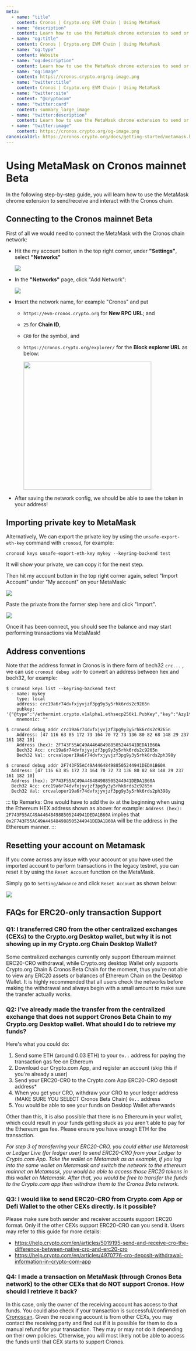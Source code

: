 ```yaml
---
meta:
  - name: "title"
    content: Cronos | Crypto.org EVM Chain | Using MetaMask
  - name: "description"
    content: Learn how to use the MetaMask chrome extension to send or receive and interact with the Cronos testnet in this technical documentation.
  - name: "og:title"
    content: Cronos | Crypto.org EVM Chain | Using MetaMask
  - name: "og:type"
    content: Website
  - name: "og:description"
    content: Learn how to use the MetaMask chrome extension to send or receive and interact with the Cronos testnet in this technical documentation.
  - name: "og:image"
    content: https://cronos.crypto.org/og-image.png
  - name: "twitter:title"
    content: Cronos | Crypto.org EVM Chain | Using MetaMask
  - name: "twitter:site"
    content: "@cryptocom"
  - name: "twitter:card"
    content: summary_large_image
  - name: "twitter:description"
    content: Learn how to use the MetaMask chrome extension to send or receive and interact with the Cronos testnet in this technical documentation.
  - name: "twitter:image"
    content: https://cronos.crypto.org/og-image.png
canonicalUrl: https://cronos.crypto.org/docs/getting-started/metamask.html
---
```


# Using MetaMask on Cronos mainnet Beta

In the following step-by-step guide, you will learn how to use the MetaMask chrome extension to send/receive and interact with the Cronos chain.

## Connecting to the Cronos mainnet Beta

First of all we would need to connect the MetaMask with the Cronos chain network:

- Hit the my account button in the top right corner, under **"Settings"**, select **"Networks"**

    <img src="./assets/1.png" />

- In the **"Networks"** page, click "Add Network":

    <img src="./assets/2.png" />

- Insert the network name, for example "Cronos" and put 
  - `https://evm-cronos.crypto.org` for **New RPC URL**; and 
  - `25` for **Chain ID**, 
  - `CRO` for the symbol, and
  - `https://cronos.crypto.org/explorer/` for the **Block explorer URL** as below:

    <img src="./assets/3.png" width="350" />

- After saving the network config, we should be able to see the token in your address!



## Importing private key to MetaMask


Alternatively, We can export the private key by using the `unsafe-export-eth-key` command with `cronosd`, for example:

```
cronosd keys unsafe-export-eth-key mykey --keyring-backend test
```

It will show your private, we can copy it for the next step.

Then hit my account button in the top right corner again, select "Import Account" under "My account" on your MetaMask:

<img src="./assets/4.png" />

Paste the private from the former step here and click "Import".

<img src="./assets/5.png" />

Once it has been connect, you should see the balance and may start performing transactions via MetaMask!

## Address conventions

Note that the address format in Cronos is in there form of bech32 `crc...` , we can use `cronosd debug addr` to convert an address between hex and bech32, for example:

```
$ cronosd keys list --keyring-backend test
  - name: mykey
    type: local
    address: crc19a6r74dvfxjyvjzf3pg9y3y5rhk6rds2c9265n
    pubkey: '{"@type":"/ethermint.crypto.v1alpha1.ethsecp256k1.PubKey","key":"Azy1tg0wZKRdQ7sd9mICzteCstGThiodZtQqlVT9Amlc"}'
    mnemonic: ""

$ cronosd debug addr crc19a6r74dvfxjyvjzf3pg9y3y5rhk6rds2c9265n
    Address: [47 116 63 85 172 73 164 70 72 73 136 80 82 68 148 29 237 161 182 10]
    Address (hex): 2F743F55AC49A446484988505244941DEDA1B60A
    Bech32 Acc: crc19a6r74dvfxjyvjzf3pg9y3y5rhk6rds2c9265n
    Bech32 Val: crcvaloper19a6r74dvfxjyvjzf3pg9y3y5rhk6rds2ph398y

$ cronosd debug addr 2F743F55AC49A446484988505244941DEDA1B60A
  Address: [47 116 63 85 172 73 164 70 72 73 136 80 82 68 148 29 237 161 182 10]
  Address (hex): 2F743F55AC49A446484988505244941DEDA1B60A
  Bech32 Acc: crc19a6r74dvfxjyvjzf3pg9y3y5rhk6rds2c9265n
  Bech32 Val: crcvaloper19a6r74dvfxjyvjzf3pg9y3y5rhk6rds2ph398y
```

::: tip Remarks:
One would have to add the `0x` at the beginning when using the Ethereum HEX address shown as above: for example:
`Address (hex): 2F743F55AC49A446484988505244941DEDA1B60A` implies that `0x2F743F55AC49A446484988505244941DEDA1B60A` will be the address in the Ethereum manner.
:::


## Resetting your account on Metamask

If you come across any issue with your account or you have used the imported account to perform transactions in the legacy testnet, you can reset it by using the `Reset Account` function on the MetaMask. 

Simply go to `Setting/Advance` and click `Reset Account` as shown below:

<img src="./assets/10.png" />


## FAQs for ERC20-only transaction Support

### Q1: I transferred CRO from the other centralized exchanges (CEXs) to the Crypto.org Desktop wallet, but why it is not showing up in my Crypto.org Chain Desktop Wallet? 

Some centralized exchanges currently only support Ethereum mainnet ERC20-CRO withdrawal, while Crypto.org desktop Wallet only supports Crypto.org Chain & Cronos Beta Chain for the moment, thus you're not able to view any ERC20 assets or balances of Ethereum Chain on the Desktop Wallet. 
It is highly recommended that all users check the networks before making the withdrawal and always begin with a small amount to make sure the transfer actually works. 


### Q2: I’ve already made the transfer from the centralized exchange that does not support Cronos Beta Chain to my Crypto.org Desktop wallet. What should I do to retrieve my funds?

Here's what you could do:  
1. Send some ETH (around 0.03 ETH) to your `0x..` address for paying the transaction gas fee on Ethereum
2. Download our Crypto.com App, and register an account (skip this if you're already a user)
3. Send your ERC20-CRO to the Crypto.com App ERC20-CRO deposit address*
4. When you get your CRO, withdraw your CRO to your ledger address (MAKE SURE YOU SELECT Cronos Beta Chain) `0x..` address
5. You would be able to see your funds on Desktop Wallet afterwards

Other than this, it is also possible that there is no Ethereum in your wallet, which could result in your funds getting stuck as you aren't able to pay for the Ethereum gas fee. Please ensure you have enough ETH for the transaction. 

*For step 3 of transferring your ERC20-CRO, you could either use Metamask or Ledger Live (for ledger user) to send ERC20-CRO from your Ledger to Crypto.com App. 
Take the wallet on Metamask as an example, if you log into the same wallet on Metamask and switch the network to the ethereum mainnet on Metamask, you would be able to access those ERC20 tokens in this wallet on Metamask. After that, you would be free to transfer the funds to the Crypto.com app then withdraw them to the Cronos Beta network.*
 
 
### Q3: I would like to send ERC20-CRO from Crypto.com App or Defi Wallet to the other CEXs directly. Is it possible?
 
Please make sure both sender and receiver accounts support ERC20 format. Only if the other CEXs support ERC20-CRO can you send it. Users may refer to this guide for more details: 
- https://help.crypto.com/en/articles/5019195-send-and-receive-cro-the-difference-between-native-cro-and-erc20-cro
- https://help.crypto.com/en/articles/4970776-cro-deposit-withdrawal-information-in-crypto-com-app


### Q4: I made a transaction on MetaMask (through Cronos Beta network) to the other CEXs that do NOT support Cronos. How should I retrieve it back? 

In this case, only the owner of the receiving account has access to that funds. You could also check if your transaction is successful/confirmed on [Cronoscan](https://cronoscan.com/). 
Given the receiving account is from other CEXs, you may contact the receiving party and find out if it is possible for them to do a manual refund for your transaction. They may or may not do it depending on their own policies. 
Otherwise, you will most likely not be able to access the funds until that CEX starts to support Cronos.




